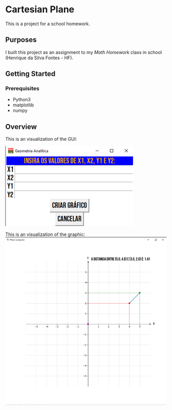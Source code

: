 # Cartesian Plane
This is a project for a school homework.
## Purposes
I built this project as an assignment to my *Math Homework* class in school (Henrique da Silva Fontes - HF).
## Getting Started

### Prerequisites
- Python3
- matplotlib
- numpy

## Overview
This is an visualization of the GUI:



![GUI Sample](app-gui.png)



This is an visualization of the graphic:
![Cartesian Plane Sample](cartesian-plane.png)
